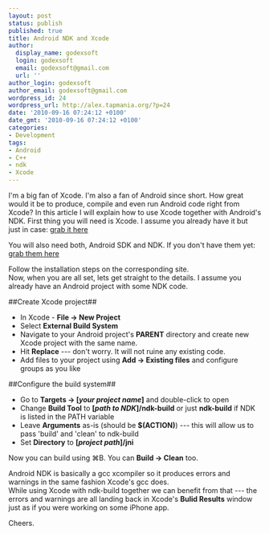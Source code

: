 ```yaml
---
layout: post
status: publish
published: true
title: Android NDK and Xcode
author:
  display_name: godexsoft
  login: godexsoft
  email: godexsoft@gmail.com
  url: ''
author_login: godexsoft
author_email: godexsoft@gmail.com
wordpress_id: 24
wordpress_url: http://alex.tapmania.org/?p=24
date: '2010-09-16 07:24:12 +0100'
date_gmt: '2010-09-16 07:24:12 +0100'
categories:
- Development
tags:
- Android
- C++
- ndk
- Xcode
---
```

I'm a big fan of Xcode. I'm also a fan of Android since short.
How great would it be to produce, compile and even run Android code right from Xcode?
In this article I will explain how to use Xcode together with Android's NDK.
First thing you will need is Xcode. I assume you already have it but just in case:
<a href="http://developer.apple.com/technologies/tools/xcode.html" target="_blank">grab it here</a>

You will also need both, Android SDK and NDK.
If you don't have them yet: <a href="http://developer.android.com/sdk/index.html">grab them here</a>

Follow the installation steps on the corresponding site.  
Now, when you are all set, lets get straight to the details.
I assume you already have an Android project with some NDK code.

##Create Xcode project##

- In Xcode - **File -> New Project**
- Select **External Build System**
- Navigate to your Android project's **PARENT** directory and create new Xcode project with the same name.
- Hit **Replace** --- don't worry. It will not ruine any existing code.
- Add files to your project using **Add -> Existing files** and configure groups as you like

##Configure the build system##

- Go to **Targets -> [_your project name_]** and double-click to open
- Change **Build Tool** to **[_path to NDK_]/ndk-build** or just **ndk-build**
  if NDK is listed in the PATH variable
- Leave **Arguments** as-is (should be **$(ACTION)**) --- this will allow us to
  pass 'build' and 'clean' to ndk-build
- Set **Directory** to **[_project path_]/jni**

Now you can build using ⌘B. You can **Build -> Clean** too.

Android NDK is basically a gcc xcompiler so it produces errors and warnings in
the same fashion Xcode's gcc does.  
While using Xcode with ndk-build together we can benefit from that --- the errors
and warnings are all landing back in Xcode's **Bulid Results** window just as if
you were working on some iPhone app.

Cheers.
